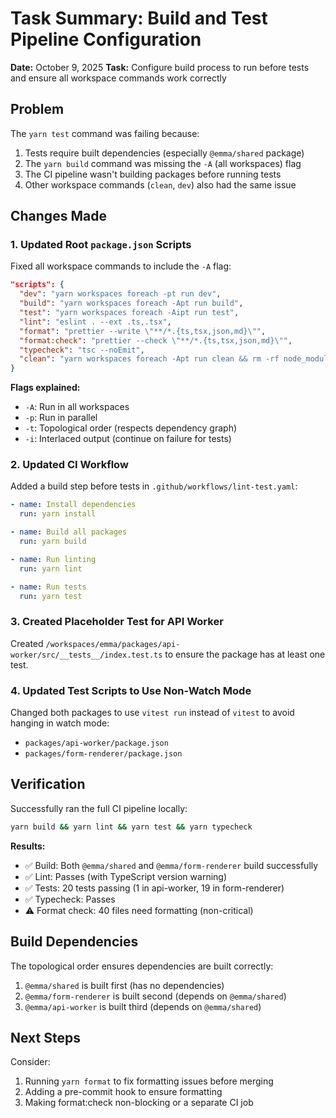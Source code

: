 # Task Summary: Build and Test Pipeline Configuration

**Date:** October 9, 2025
**Task:** Configure build process to run before tests and ensure all workspace commands work correctly

## Problem

The `yarn test` command was failing because:

1. Tests require built dependencies (especially `@emma/shared` package)
2. The `yarn build` command was missing the `-A` (all workspaces) flag
3. The CI pipeline wasn't building packages before running tests
4. Other workspace commands (`clean`, `dev`) also had the same issue

## Changes Made

### 1. Updated Root `package.json` Scripts

Fixed all workspace commands to include the `-A` flag:

```json
"scripts": {
  "dev": "yarn workspaces foreach -pt run dev",
  "build": "yarn workspaces foreach -Apt run build",
  "test": "yarn workspaces foreach -Aipt run test",
  "lint": "eslint . --ext .ts,.tsx",
  "format": "prettier --write \"**/*.{ts,tsx,json,md}\"",
  "format:check": "prettier --check \"**/*.{ts,tsx,json,md}\"",
  "typecheck": "tsc --noEmit",
  "clean": "yarn workspaces foreach -Apt run clean && rm -rf node_modules"
}
```

**Flags explained:**

- `-A`: Run in all workspaces
- `-p`: Run in parallel
- `-t`: Topological order (respects dependency graph)
- `-i`: Interlaced output (continue on failure for tests)

### 2. Updated CI Workflow

Added a build step before tests in `.github/workflows/lint-test.yaml`:

```yaml
- name: Install dependencies
  run: yarn install

- name: Build all packages
  run: yarn build

- name: Run linting
  run: yarn lint

- name: Run tests
  run: yarn test
```

### 3. Created Placeholder Test for API Worker

Created `/workspaces/emma/packages/api-worker/src/__tests__/index.test.ts` to ensure the package has at least one test.

### 4. Updated Test Scripts to Use Non-Watch Mode

Changed both packages to use `vitest run` instead of `vitest` to avoid hanging in watch mode:

- `packages/api-worker/package.json`
- `packages/form-renderer/package.json`

## Verification

Successfully ran the full CI pipeline locally:

```bash
yarn build && yarn lint && yarn test && yarn typecheck
```

**Results:**

- ✅ Build: Both `@emma/shared` and `@emma/form-renderer` build successfully
- ✅ Lint: Passes (with TypeScript version warning)
- ✅ Tests: 20 tests passing (1 in api-worker, 19 in form-renderer)
- ✅ Typecheck: Passes
- ⚠️ Format check: 40 files need formatting (non-critical)

## Build Dependencies

The topological order ensures dependencies are built correctly:

1. `@emma/shared` is built first (has no dependencies)
2. `@emma/form-renderer` is built second (depends on `@emma/shared`)
3. `@emma/api-worker` is built third (depends on `@emma/shared`)

## Next Steps

Consider:

1. Running `yarn format` to fix formatting issues before merging
2. Adding a pre-commit hook to ensure formatting
3. Making format:check non-blocking or a separate CI job

